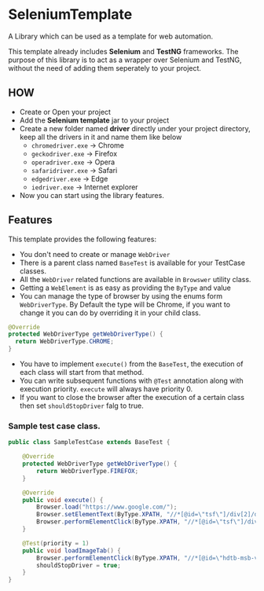 # SeleniumTemplate
A Library which can be used as a template for web automation.

This template already includes **Selenium** and **TestNG** frameworks.
The purpose of this library is to act as a wrapper over Selenium and TestNG, without the need of adding them seperately to your project.

## HOW
- Create or Open your project
- Add the **Selenium template** jar to your project
- Create a new folder named **driver** directly under your project directory, keep all the drivers in it and name them like below
  - `chromedriver.exe` -> Chrome
  - `geckodriver.exe` -> Firefox
  - `operadriver.exe` -> Opera
  - `safaridriver.exe` -> Safari
  - `edgedriver.exe` -> Edge
  - `iedriver.exe` -> Internet explorer
- Now you can start using the library features.

## Features

This template provides the following features:
- You don't need to create or manage `WebDriver`
- There is a parent class named `BaseTest` is available for your TestCase classes.
- All the `WebDriver` related functions are available in `Browswer` utility class.
- Getting a `WebElement` is as easy as providing the `ByType` and value   
- You can manage the type of browser by using the enums form `WebDriverType`. By Default the type will be Chrome, if you want to change it you can do by overriding it in your child class.
```java   
@Override
protected WebDriverType getWebDriverType() {
  return WebDriverType.CHROME;
}
```
- You have to implement `execute()` from the `BaseTest`, the execution of each class will start from that method.
- You can write subsequent functions with `@Test` annotation along with execution priority. `execute` will always have priority 0.
- If you want to close the browser after the execution of a certain class then set `shouldStopDriver` falg to true.

### Sample test case class.

```java
public class SampleTestCase extends BaseTest {

    @Override
    protected WebDriverType getWebDriverType() {
        return WebDriverType.FIREFOX;
    }

    @Override
    public void execute() {
        Browser.load("https://www.google.com/");
        Browser.setElementText(ByType.XPATH, "//*[@id=\"tsf\"]/div[2]/div[1]/div[1]/div/div[2]/input", "Fernando Torres");
        Browser.performElementClick(ByType.XPATH, "//*[@id=\"tsf\"]/div[2]/div[1]/div[3]/center/input[1]");
    }

    @Test(priority = 1)
    public void loadImageTab() {
        Browser.performElementClick(ByType.XPATH, "//*[@id=\"hdtb-msb-vis\"]/div[3]/a");
        shouldStopDriver = true;
    }
}
```
